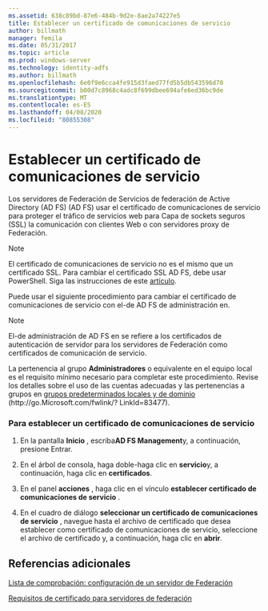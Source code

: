```yaml
---
ms.assetid: 638c89bd-87e6-484b-9d2e-8ae2a74227e5
title: Establecer un certificado de comunicaciones de servicio
author: billmath
manager: femila
ms.date: 05/31/2017
ms.topic: article
ms.prod: windows-server
ms.technology: identity-adfs
ms.author: billmath
ms.openlocfilehash: 6e0f9e6cca4fe915d3faed77fd5b5db543596d70
ms.sourcegitcommit: b00d7c8968c4adc8f699dbee694afe6ed36bc9de
ms.translationtype: MT
ms.contentlocale: es-ES
ms.lasthandoff: 04/08/2020
ms.locfileid: "80855308"
---
```

# <a name="set-a-service-communications-certificate"></a>Establecer un certificado de comunicaciones de servicio


Los servidores de Federación de Servicios de federación de Active Directory (AD FS) \(AD FS\) usar el certificado de comunicaciones de servicio para proteger el tráfico de servicios web para Capa de sockets seguros \(SSL\) la comunicación con clientes Web o con servidores proxy de Federación.

> [!NOTE]  
> El certificado de comunicaciones de servicio no es el mismo que un certificado SSL. Para cambiar el certificado SSL AD FS, debe usar PowerShell. Siga las instrucciones de este [artículo](https://docs.microsoft.com/windows-server/identity/ad-fs/operations/manage-ssl-certificates-ad-fs-wap).


Puede usar el siguiente procedimiento para cambiar el certificado de comunicaciones de servicio con el\-de AD FS de administración en.  

> [!NOTE]  
> El\-de administración de AD FS en se refiere a los certificados de autenticación de servidor para los servidores de Federación como certificados de comunicación de servicio.  

La pertenencia al grupo **Administradores** o equivalente en el equipo local es el requisito mínimo necesario para completar este procedimiento.  Revise los detalles sobre el uso de las cuentas adecuadas y las pertenencias a grupos en [grupos predeterminados locales y de dominio](https://go.microsoft.com/fwlink/?LinkId=83477) \(http:\/\/go.Microsoft.com\/fwlink\/? LinkId\=83477\).   

### <a name="to-set-a-service-communications-certificate"></a>Para establecer un certificado de comunicaciones de servicio  

1.  En la pantalla **Inicio** , escriba**AD FS Management**y, a continuación, presione Entrar.  

2.  En el árbol de consola, haga doble\-haga clic en **servicio**y, a continuación, haga clic en **certificados**.  

3.  En el panel **acciones** , haga clic en el vínculo **establecer certificado de comunicaciones de servicio** .  

4.  En el cuadro de diálogo **seleccionar un certificado de comunicaciones de servicio** , navegue hasta el archivo de certificado que desea establecer como certificado de comunicaciones de servicio, seleccione el archivo de certificado y, a continuación, haga clic en **abrir**.  

## <a name="additional-references"></a>Referencias adicionales  
[Lista de comprobación: configuración de un servidor de Federación](Checklist--Setting-Up-a-Federation-Server.md)  

[Requisitos de certificado para servidores de federación](https://technet.microsoft.com/library/dd807040.aspx)  
